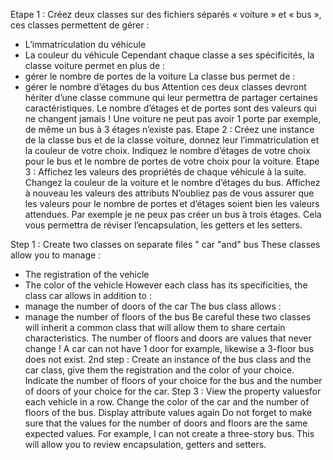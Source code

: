 Etape 1
: 
Créez deux classes sur des fichiers séparés «
voiture » et «
bus
», ces classes permettent de gérer
:
- L’immatriculation du véhicule
- La couleur du véhicule
Cependant chaque classe a ses spécificités, la classe voiture permet en plus de
:
- gérer le nombre de portes de la voiture
La classe bus permet de
:
- gérer le nombre d’étages du bus
Attention ces deux classes devront hériter d’une classe commune qui leur permettra de partager 
certaines caractéristiques.
Le nombre d’étages et de portes sont des valeurs qui ne changent jamais
! Une voiture ne peut pas 
avoir 1 porte par exemple, de même un bus à 3 étages n’existe pas.
Etape 2
:
Créez une instance de la classe bus et de la classe voiture, donnez leur l’immatriculation et la 
couleur de votre choix. Indiquez le nombre d’étages de votre choix pour le bus et le nombre de 
portes de votre choix pour la voiture. 
Etape 3
: 
Affichez les valeurs des propriétés de chaque véhicule à la suite.
Changez la couleur de la voiture et le nombre d’étages du bus.
Affichez à nouveau les valeurs des attributs
N’oubliez pas de vous assurer que les valeurs pour le nombre de portes et d’étages soient bien les 
valeurs attendues. Par exemple je ne peux pas créer un bus à trois étages. Cela vous permettra de 
réviser l’encapsulation, les getters et les setters.



Step 1
:
Create two classes on separate files "
car "and"
bus
These classes allow you to manage
:
- The registration of the vehicle
- The color of the vehicle
However each class has its specificities, the class car allows in addition to
:
- manage the number of doors of the car
The bus class allows
:
- manage the number of floors of the bus
Be careful these two classes will inherit a common class that will allow them to share
certain characteristics.
The number of floors and doors are values ​​that never change
! A car can not
have 1 door for example, likewise a 3-floor bus does not exist.
2nd step
:
Create an instance of the bus class and the car class, give them the registration and the
color of your choice. Indicate the number of floors of your choice for the bus and the number of
doors of your choice for the car.
Step 3
:
View the property values ​​for each vehicle in a row.
Change the color of the car and the number of floors of the bus.
Display attribute values ​​again
Do not forget to make sure that the values ​​for the number of doors and floors are the same
expected values. For example, I can not create a three-story bus. This will allow you to
review encapsulation, getters and setters.

